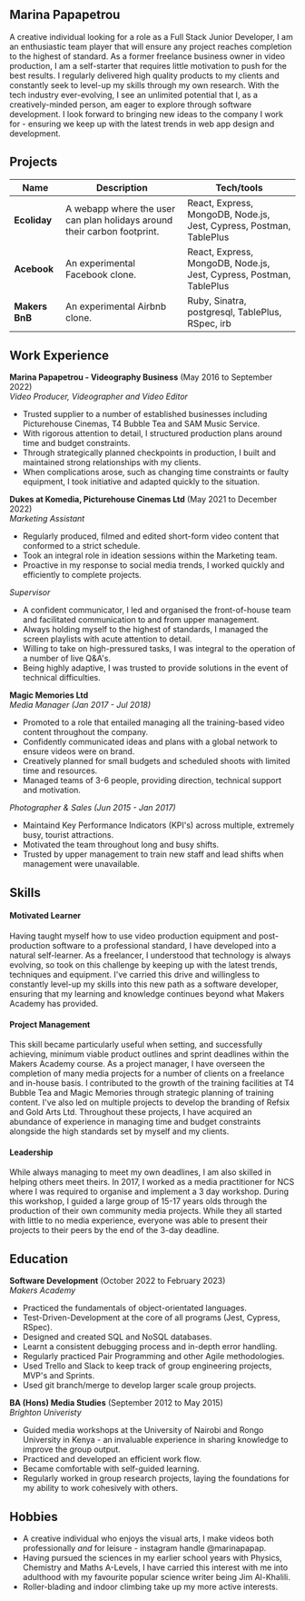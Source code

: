 ## Marina Papapetrou

A creative individual looking for a role as a Full Stack Junior Developer, I am an enthusiastic team player that will ensure any project reaches completion to the highest of standard. As a former freelance business owner in video production, I am a self-starter that requires little motivation to push for the best results. I regularly delivered high quality products to my clients and constantly seek to level-up my skills through my own research.  With the tech industry ever-evolving, I see an unlimited potential that I, as a creatively-minded person, am eager to explore through software development. I look forward to bringing new ideas to the company I work for - ensuring we keep up with the latest trends in web app design and development.

## Projects

| Name                         | Description                               | Tech/tools                                     |
| ---------------------------- | ----------------------------------------- | ---------------------------------------------- |
| **Ecoliday**                 | A webapp where the user can plan holidays around their carbon footprint. | React, Express, MongoDB, Node.js, Jest, Cypress, Postman, TablePlus|                                          
| **Acebook**                  | An experimental Facebook clone.           | React, Express, MongoDB, Node.js, Jest, Cypress, Postman, TablePlus|
| **Makers BnB**               | An experimental Airbnb clone.             | Ruby, Sinatra, postgresql, TablePlus, RSpec, irb      |


## Work Experience

**Marina Papapetrou - Videography Business** (May 2016 to September 2022) <br>
_Video Producer, Videographer and Video Editor_

- Trusted supplier to a number of established businesses including Picturehouse Cinemas, T4 Bubble Tea and SAM Music Service.
- With rigorous attention to detail, I structured production plans around time and budget constraints.
- Through strategically planned checkpoints in production, I built and maintained strong relationships with my clients.
- When complications arose, such as changing time constraints or faulty equipment, I took initiative and adapted quickly to the situation.

**Dukes at Komedia, Picturehouse Cinemas Ltd** (May 2021 to December 2022) <br>
_Marketing Assistant_

- Regularly produced, filmed and edited short-form video content that conformed to a strict schedule.
- Took an integral role in ideation sessions within the Marketing team.
- Proactive in my response to social media trends, I worked quickly and efficiently to complete projects. 

_Supervisor_

- A confident communicator, I led and organised the front-of-house team and facilitated communication to and from upper management.
- Always holding myself to the highest of standards, I managed the screen playlists with acute attention to detail.
- Willing to take on high-pressured tasks, I was integral to the operation of a number of live Q&A's.
- Being highly adaptive, I was trusted to provide solutions in the event of technical difficulties.

**Magic Memories Ltd** <br>
_Media Manager (Jan 2017 - Jul 2018)_

- Promoted to a role that entailed managing all the training-based video content throughout the company.
- Confidently communicated ideas and plans with a global network to ensure videos were on brand.
- Creatively planned for small budgets and scheduled shoots with limited time and resources.
- Managed teams of 3-6 people, providing direction, technical support and motivation.

_Photographer & Sales (Jun 2015 - Jan 2017)_

- Maintaind Key Performance Indicators (KPI's) across multiple, extremely busy, tourist attractions.
- Motivated the team throughout long and busy shifts.
- Trusted by upper management to train new staff and lead shifts when management were unavailable.

## Skills

#### Motivated Learner

Having taught myself how to use video production equipment and post-production software to a professional standard, I have developed into a natural self-learner. As a freelancer, I understood that technology is always evolving, so took on this challenge by keeping up with the latest trends, techniques and equipment. I've carried this drive and willingless to constantly level-up my skills into this new path as a software developer, ensuring that my learning and knowledge continues beyond what Makers Academy has provided.

#### Project Management

This skill became particularly useful when setting, and successfully achieving, minimum viable product outlines and sprint deadlines within the Makers Academy course. As a project manager, I have overseen the completion of many media projects for a number of clients on a freelance and in-house basis. I contributed to the growth of the training facilities at T4 Bubble Tea and Magic Memories through strategic planning of training content. I've also led on multiple projects to develop the branding of Refsix and Gold Arts Ltd. Throughout these projects, I have acquired an abundance of experience in managing time and budget constraints alongside the high standards set by myself and my clients.

#### Leadership

While always managing to meet my own deadlines, I am also skilled in helping others meet theirs. In 2017, I worked as a media practitioner for NCS where I was required to organise and implement a 3 day workshop. During this workshop, I guided a large group of 15-17 years olds through the production of their own community media projects. While they all started with little to no media experience, everyone was able to present their projects to their peers by the end of the 3-day deadline. 

## Education

**Software Development** (October 2022 to February 2023) <br>
_Makers Academy_ 

- Practiced the fundamentals of object-orientated languages.
- Test-Driven-Development at the core of all programs (Jest, Cypress, RSpec).
- Designed and created SQL and NoSQL databases.
- Learnt a consistent debugging process and in-depth error handling.
- Regularly practiced Pair Programming and other Agile methodologies.
- Used Trello and Slack to keep track of group engineering projects, MVP's and Sprints.
- Used git branch/merge to develop larger scale group projects.

**BA (Hons) Media Studies** (September 2012 to May 2015) <br>
_Brighton Univeristy_

- Guided media workshops at the University of Nairobi and Rongo University in Kenya - an invaluable experience in sharing knowledge to improve the group output.
- Practiced and developed an efficient work flow.
- Became comfortable with self-guided learning.
- Regularly worked in group research projects, laying the foundations for my ability to work cohesively with others.

## Hobbies

- A creative individual who enjoys the visual arts, I make videos both professionally _and_ for leisure - instagram handle @marinapapap. 
- Having pursued the sciences in my earlier school years with Physics, Chemistry and Maths A-Levels, I have carried this interest with me into adulthood with my favourite popular science writer being Jim Al-Khalili.
- Roller-blading and indoor climbing take up my more active interests.
